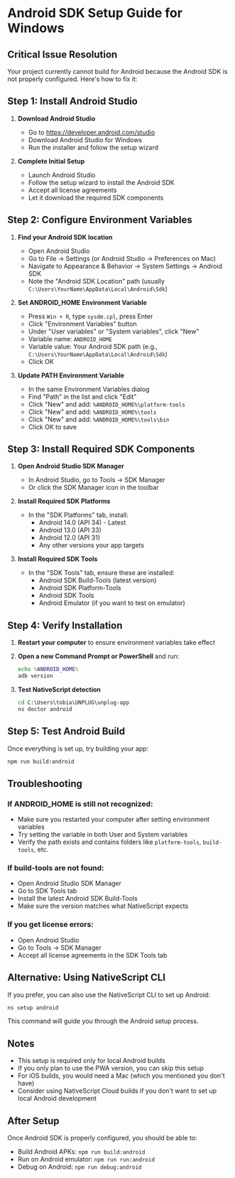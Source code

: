 # Android SDK Setup Guide for Windows

## Critical Issue Resolution

Your project currently cannot build for Android because the Android SDK is not properly configured. Here's how to fix it:

## Step 1: Install Android Studio

1. **Download Android Studio**
   - Go to https://developer.android.com/studio
   - Download Android Studio for Windows
   - Run the installer and follow the setup wizard

2. **Complete Initial Setup**
   - Launch Android Studio
   - Follow the setup wizard to install the Android SDK
   - Accept all license agreements
   - Let it download the required SDK components

## Step 2: Configure Environment Variables

1. **Find your Android SDK location**
   - Open Android Studio
   - Go to File → Settings (or Android Studio → Preferences on Mac)
   - Navigate to Appearance & Behavior → System Settings → Android SDK
   - Note the "Android SDK Location" path (usually `C:\Users\YourName\AppData\Local\Android\Sdk`)

2. **Set ANDROID_HOME Environment Variable**
   - Press `Win + R`, type `sysdm.cpl`, press Enter
   - Click "Environment Variables" button
   - Under "User variables" or "System variables", click "New"
   - Variable name: `ANDROID_HOME`
   - Variable value: Your Android SDK path (e.g., `C:\Users\YourName\AppData\Local\Android\Sdk`)
   - Click OK

3. **Update PATH Environment Variable**
   - In the same Environment Variables dialog
   - Find "Path" in the list and click "Edit"
   - Click "New" and add: `%ANDROID_HOME%\platform-tools`
   - Click "New" and add: `%ANDROID_HOME%\tools`
   - Click "New" and add: `%ANDROID_HOME%\tools\bin`
   - Click OK to save

## Step 3: Install Required SDK Components

1. **Open Android Studio SDK Manager**
   - In Android Studio, go to Tools → SDK Manager
   - Or click the SDK Manager icon in the toolbar

2. **Install Required SDK Platforms**
   - In the "SDK Platforms" tab, install:
     - Android 14.0 (API 34) - Latest
     - Android 13.0 (API 33)
     - Android 12.0 (API 31)
     - Any other versions your app targets

3. **Install Required SDK Tools**
   - In the "SDK Tools" tab, ensure these are installed:
     - Android SDK Build-Tools (latest version)
     - Android SDK Platform-Tools
     - Android SDK Tools
     - Android Emulator (if you want to test on emulator)

## Step 4: Verify Installation

1. **Restart your computer** to ensure environment variables take effect

2. **Open a new Command Prompt or PowerShell** and run:
   ```cmd
   echo %ANDROID_HOME%
   adb version
   ```

3. **Test NativeScript detection**
   ```cmd
   cd C:\Users\tobia\UNPLUG\unplug-app
   ns doctor android
   ```

## Step 5: Test Android Build

Once everything is set up, try building your app:

```cmd
npm run build:android
```

## Troubleshooting

### If ANDROID_HOME is still not recognized:
- Make sure you restarted your computer after setting environment variables
- Try setting the variable in both User and System variables
- Verify the path exists and contains folders like `platform-tools`, `build-tools`, etc.

### If build-tools are not found:
- Open Android Studio SDK Manager
- Go to SDK Tools tab
- Install the latest Android SDK Build-Tools
- Make sure the version matches what NativeScript expects

### If you get license errors:
- Open Android Studio
- Go to Tools → SDK Manager
- Accept all license agreements in the SDK Tools tab

## Alternative: Using NativeScript CLI

If you prefer, you can also use the NativeScript CLI to set up Android:

```cmd
ns setup android
```

This command will guide you through the Android setup process.

## Notes

- This setup is required only for local Android builds
- If you only plan to use the PWA version, you can skip this setup
- For iOS builds, you would need a Mac (which you mentioned you don't have)
- Consider using NativeScript Cloud builds if you don't want to set up local Android development

## After Setup

Once Android SDK is properly configured, you should be able to:
- Build Android APKs: `npm run build:android`
- Run on Android emulator: `npm run run:android`
- Debug on Android: `npm run debug:android`
